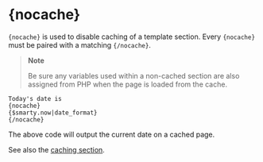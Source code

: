 # {nocache}

`{nocache}` is used to disable caching of a template section. Every
`{nocache}` must be paired with a matching `{/nocache}`.

> **Note**
>
> Be sure any variables used within a non-cached section are also
> assigned from PHP when the page is loaded from the cache.

```smarty
Today's date is
{nocache}
{$smarty.now|date_format}
{/nocache}
```
   
The above code will output the current date on a cached page.

See also the [caching section](../../programmers/caching.md).
